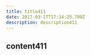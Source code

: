```yaml
---
title: title411
date: 2017-03-17T17:14:25.798Z
description: description411
---
```


## content411
  
